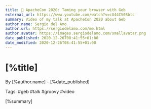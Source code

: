 ```yaml
---
title: 📼 ApacheCon 2020: Taming your browser with Geb
external_url: https://www.youtube.com/watch?v=cU44CV0Sbtc
summary: Video of my talk at ApacheCon 2020 about Geb
author.name: Sergio del Amo
author.url: https://sergiodelamo.com/me.html
author.avatar: https://images.sergiodelamo.com/smallavatar.png 
date_published: 2020-12-26T08:41:55+01:00
date_modified: 2020-12-26T08:41:55+01:00
---
```


# [%title]

By [%author.name] - [%date_published]

Tags: #geb #talk #groovy #video

[%summary]

